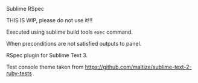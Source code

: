 Sublime RSpec

THIS IS WIP, please do not use it!!!

Executed using sublime build tools `exec` command.

When preconditions are not satisfied outputs to panel.

RSpec plugin for Sublime Text 3.

Test console theme taken from https://github.com/maltize/sublime-text-2-ruby-tests
